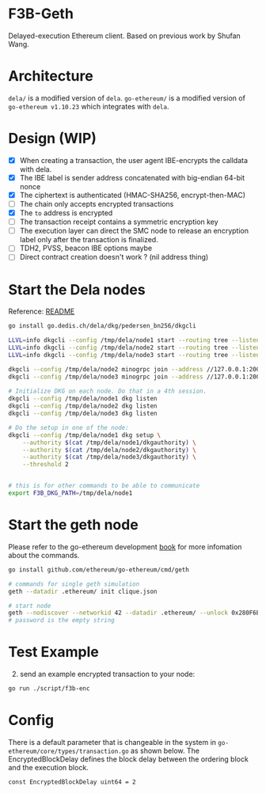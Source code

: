 # F3B-Geth
Delayed-execution Ethereum client.
Based on previous work by Shufan Wang.

# Architecture
`dela/` is a modified version of `dela`.
`go-ethereum/` is a modified version of `go-ethereum v1.10.23` which integrates with `dela`.

# Design (WIP)

- [x] When creating a transaction, the user agent IBE-encrypts the calldata with dela.
- [x] The IBE label is sender address concatenated with big-endian 64-bit nonce
- [x] The ciphertext is authenticated (HMAC-SHA256, encrypt-then-MAC)
- [ ] The chain only accepts encrypted transactions
- [x] The `to` address is encrypted
- [ ] The transaction receipt contains a symmetric encryption key
- [ ] The execution layer can direct the SMC node to release an encryption label only after the transaction is finalized.
- [ ] TDH2, PVSS, beacon IBE options maybe
- [ ] Direct contract creation doesn't work ? (nil address thing)

# Start the Dela nodes
Reference: [README](dela/dkg/pedersen_bn256/dkgcli/README.md)
```sh
go install go.dedis.ch/dela/dkg/pedersen_bn256/dkgcli

LLVL=info dkgcli --config /tmp/dela/node1 start --routing tree --listen tcp://127.0.0.1:2001 &
LLVL=info dkgcli --config /tmp/dela/node2 start --routing tree --listen tcp://127.0.0.1:2002 &
LLVL=info dkgcli --config /tmp/dela/node3 start --routing tree --listen tcp://127.0.0.1:2003 &

dkgcli --config /tmp/dela/node2 minogrpc join --address //127.0.0.1:2001 $(dkgcli --config /tmp/dela/node1 minogrpc token)
dkgcli --config /tmp/dela/node3 minogrpc join --address //127.0.0.1:2001 $(dkgcli --config /tmp/dela/node1 minogrpc token)
                                   
# Initialize DKG on each node. Do that in a 4th session.
dkgcli --config /tmp/dela/node1 dkg listen
dkgcli --config /tmp/dela/node2 dkg listen
dkgcli --config /tmp/dela/node3 dkg listen

# Do the setup in one of the node:
dkgcli --config /tmp/dela/node1 dkg setup \
    --authority $(cat /tmp/dela/node1/dkgauthority) \
    --authority $(cat /tmp/dela/node2/dkgauthority) \
    --authority $(cat /tmp/dela/node3/dkgauthority) \
    --threshold 2


# this is for other commands to be able to communicate
export F3B_DKG_PATH=/tmp/dela/node1
```
# Start the geth node

Please refer to the go-ethereum development [book](https://goethereumbook.org/) for more infomation about the commands.

```sh
go install github.com/ethereum/go-ethereum/cmd/geth

# commands for single geth simulation
geth --datadir .ethereum/ init clique.json

# start node
geth --nodiscover --networkid 42 --datadir .ethereum/ --unlock 0x280F6B48E4d9aEe0Efdb04EeBe882023357f6434 --mine
# password is the empty string
```

# Test Example

2. send an example encrypted transaction to your node:
```sh
go run ./script/f3b-enc
```

# Config
There is a default parameter that is changeable in the system in `go-ethereum/core/types/transaction.go` as shown below. The EncryptedBlockDelay defines the block delay between the ordering block and the execution block.
```
const EncryptedBlockDelay uint64 = 2
```

